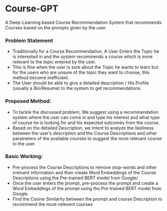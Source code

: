 # Course-GPT
A Deep-Learning based Course Recommendation System that recommends Courses based on the prompts given by the user.
### Problem Statement
* Traditionally for a Course Recommendation, A User Enters the Topic he is interested in and the system recommends a course which is more relevant to the topic entered by the user.
* This is fine when the user is sure about the Topic he wants to learn but for the users who are unsure of the topic they want to choose, this method become inefficient.
* The User should be able to give a detailed description / His Profile (usually a Bio/Resume) to the system to get recommendations. 
### Proposed Method:
* To tackle the discussed problem, We suggest using a recommendation system where the user can come in and type his interest and what type of course he is looking for and his expected outcomes from the course.
* Based on the detailed Description, we Intent to analyze the likeliness between the user’s description and the Course Descriptions and other parameters of the available courses to suggest the most relevant course to the user.
### Basic Working:
* Pre-process the Course Descriptions to remove stop-words and other irrelvent information and then create Word Embeddings of the Course Descriptions using the Pre-trained BERT model from Google/
* Once the user enters the prompt, pre-process the prompt and create a Word Embeddings of the prompt using the Pre-trained BERT model from Google.
* Find the Cosine Similarity between the prompt and course Description to recommend the most-relevent courses
